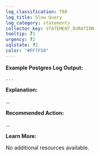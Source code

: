 ```yaml
---
log_classification: T80
log_title: Slow Query
log_category: statements
collector_key: STATEMENT_DURATION
tooltip: ?1
urgency: ?2
sqlstate: ?2
color: "#FF7F50"
---
```


**Example Postgres Log Output:**

```
...
```

**Explanation:**

...

**Recommended Action:**

...

**Learn More:**

No additional resources available.
